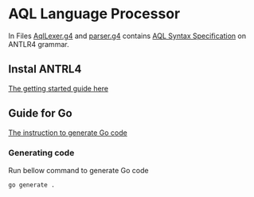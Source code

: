 # AQL Language Processor

In Files [AqlLexer.g4](./AqlLexer.g4) and [parser.g4](./parser.g4) contains [AQL Syntax Specification](https://specifications.openehr.org/releases/QUERY/latest/AQL.html#_aql_syntax_specification) on ANTLR4 grammar.

## Instal ANTRL4

[The getting started guide here](https://github.com/antlr/antlr4/blob/master/doc/getting-started.md)

## Guide for Go

[The instruction to generate Go code](https://github.com/antlr/antlr4/blob/master/doc/go-target.md)

### Generating code

Run bellow command to generate Go code

``` bash
go generate .
```
